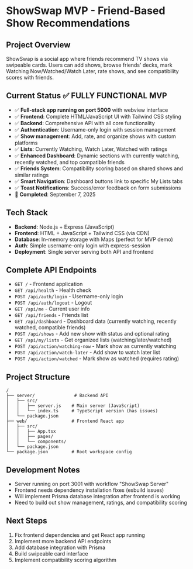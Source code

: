# ShowSwap MVP - Friend-Based Show Recommendations

## Project Overview
ShowSwap is a social app where friends recommend TV shows via swipeable cards. Users can add shows, browse friends' decks, mark Watching Now/Watched/Watch Later, rate shows, and see compatibility scores with friends.

## Current Status ✅ FULLY FUNCTIONAL MVP
- ✅ **Full-stack app running on port 5000** with webview interface
- ✅ **Frontend**: Complete HTML/JavaScript UI with Tailwind CSS styling
- ✅ **Backend**: Comprehensive API with all core functionality
- ✅ **Authentication**: Username-only login with session management
- ✅ **Show management**: Add, rate, and organize shows with custom platforms
- ✅ **Lists**: Currently Watching, Watch Later, Watched with ratings
- ✅ **Enhanced Dashboard**: Dynamic sections with currently watching, recently watched, and top compatible friends
- ✅ **Friends System**: Compatibility scoring based on shared shows and similar ratings
- ✅ **Smart Navigation**: Dashboard buttons link to specific My Lists tabs
- ✅ **Toast Notifications**: Success/error feedback on form submissions
- 📅 **Completed**: September 7, 2025

## Tech Stack
- **Backend**: Node.js + Express (JavaScript)
- **Frontend**: HTML + JavaScript + Tailwind CSS (via CDN)
- **Database**: In-memory storage with Maps (perfect for MVP demo)
- **Auth**: Simple username-only login with express-session
- **Deployment**: Single server serving both API and frontend

## Complete API Endpoints
- `GET /` - Frontend application
- `GET /api/health` - Health check
- `POST /api/auth/login` - Username-only login
- `POST /api/auth/logout` - Logout 
- `GET /api/me` - Current user info
- `GET /api/friends` - Friends list
- `GET /api/dashboard` - Dashboard data (currently watching, recently watched, compatible friends)
- `POST /api/shows` - Add new show with status and optional rating
- `GET /api/my/lists` - Get organized lists (watching/later/watched)
- `POST /api/action/watching-now` - Mark show as currently watching
- `POST /api/action/watch-later` - Add show to watch later list  
- `POST /api/action/watched` - Mark show as watched (requires rating)

## Project Structure
```
/
├── server/               # Backend API
│   ├── src/
│   │   ├── server.js    # Main server (JavaScript)
│   │   └── index.ts     # TypeScript version (has issues)
│   └── package.json
├── web/                 # Frontend React app
│   ├── src/
│   │   ├── App.tsx
│   │   ├── pages/
│   │   └── components/
│   └── package.json
└── package.json         # Root workspace config
```

## Development Notes
- Server running on port 3001 with workflow "ShowSwap Server"
- Frontend needs dependency installation fixes (esbuild issues)
- Will implement Prisma database integration after frontend is working
- Need to build out show management, ratings, and compatibility scoring

## Next Steps
1. Fix frontend dependencies and get React app running
2. Implement more backend API endpoints
3. Add database integration with Prisma
4. Build swipeable card interface
5. Implement compatibility scoring algorithm